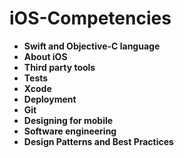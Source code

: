 # iOS-Competencies

- **Swift and Objective-C language**
- **About iOS**
- **Third party tools**
- **Tests**
- **Xcode**
- **Deployment**
- **Git**
- **Designing for mobile**
- **Software engineering**
- **Design Patterns and Best Practices**
